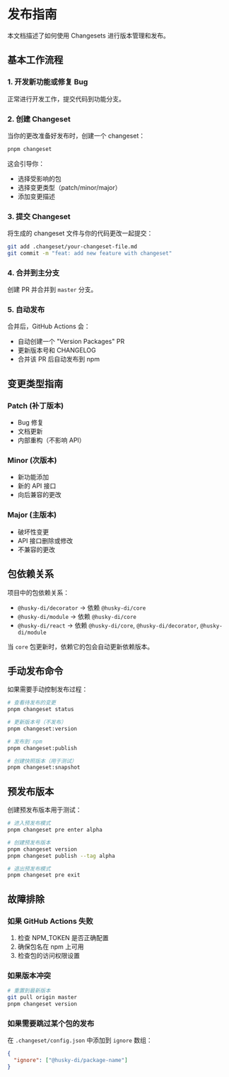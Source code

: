 # 发布指南

本文档描述了如何使用 Changesets 进行版本管理和发布。

## 基本工作流程

### 1. 开发新功能或修复 Bug

正常进行开发工作，提交代码到功能分支。

### 2. 创建 Changeset

当你的更改准备好发布时，创建一个 changeset：

```bash
pnpm changeset
```

这会引导你：

- 选择受影响的包
- 选择变更类型（patch/minor/major）
- 添加变更描述

### 3. 提交 Changeset

将生成的 changeset 文件与你的代码更改一起提交：

```bash
git add .changeset/your-changeset-file.md
git commit -m "feat: add new feature with changeset"
```

### 4. 合并到主分支

创建 PR 并合并到 `master` 分支。

### 5. 自动发布

合并后，GitHub Actions 会：

- 自动创建一个 "Version Packages" PR
- 更新版本号和 CHANGELOG
- 合并该 PR 后自动发布到 npm

## 变更类型指南

### Patch (补丁版本)

- Bug 修复
- 文档更新
- 内部重构（不影响 API）

### Minor (次版本)

- 新功能添加
- 新的 API 接口
- 向后兼容的更改

### Major (主版本)

- 破坏性变更
- API 接口删除或修改
- 不兼容的更改

## 包依赖关系

项目中的包依赖关系：

- `@husky-di/decorator` → 依赖 `@husky-di/core`
- `@husky-di/module` → 依赖 `@husky-di/core`
- `@husky-di/react` → 依赖 `@husky-di/core`, `@husky-di/decorator`, `@husky-di/module`

当 `core` 包更新时，依赖它的包会自动更新依赖版本。

## 手动发布命令

如果需要手动控制发布过程：

```bash
# 查看待发布的变更
pnpm changeset status

# 更新版本号（不发布）
pnpm changeset:version

# 发布到 npm
pnpm changeset:publish

# 创建快照版本（用于测试）
pnpm changeset:snapshot
```

## 预发布版本

创建预发布版本用于测试：

```bash
# 进入预发布模式
pnpm changeset pre enter alpha

# 创建预发布版本
pnpm changeset version
pnpm changeset publish --tag alpha

# 退出预发布模式
pnpm changeset pre exit
```

## 故障排除

### 如果 GitHub Actions 失败

1. 检查 NPM_TOKEN 是否正确配置
2. 确保包名在 npm 上可用
3. 检查包的访问权限设置

### 如果版本冲突

```bash
# 重置到最新版本
git pull origin master
pnpm changeset version
```

### 如果需要跳过某个包的发布

在 `.changeset/config.json` 中添加到 `ignore` 数组：

```json
{
  "ignore": ["@husky-di/package-name"]
}
```
